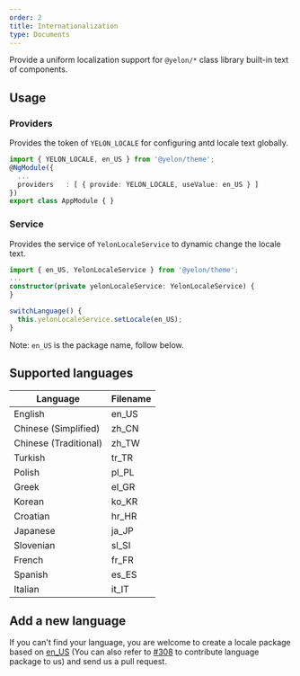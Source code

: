 ```yaml
---
order: 2
title: Internationalization
type: Documents
---
```


Provide a uniform localization support for `@yelon/*` class library built-in text of components.

## Usage

### Providers

Provides the token of `YELON_LOCALE` for configuring antd locale text globally.

```ts
import { YELON_LOCALE, en_US } from '@yelon/theme';
@NgModule({
  ...
  providers   : [ { provide: YELON_LOCALE, useValue: en_US } ]
})
export class AppModule { }
```

### Service

Provides the service of `YelonLocaleService` to dynamic change the locale text.

```ts
import { en_US, YelonLocaleService } from '@yelon/theme';
...
constructor(private yelonLocaleService: YelonLocaleService) {
}

switchLanguage() {
  this.yelonLocaleService.setLocale(en_US);
}
```

Note: `en_US` is the package name, follow below.

## Supported languages

| Language | Filename |
|----------|----------|
| English | en_US |
| Chinese (Simplified) | zh_CN |
| Chinese (Traditional) | zh_TW |
| Turkish | tr_TR |
| Polish | pl_PL |
| Greek | el_GR |
| Korean | ko_KR |
| Croatian | hr_HR |
| Japanese | ja_JP |
| Slovenian | sl_SI |
| French | fr_FR |
| Spanish | es_ES |
| Italian | it_IT |


## Add a new language

If you can't find your language, you are welcome to create a locale package based on [en_US](https://github.com/hbyunzai/yelon/tree/master/packages/theme/src/locale/languages/en-US.ts) (You can also refer to [#308](https://github.com/hbyunzai/yelon/pull/308) to contribute language package to us) and send us a pull request.
